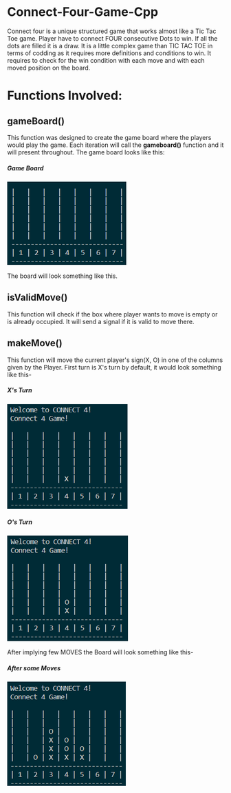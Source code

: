 # Connect-Four-Game-Cpp
Connect four is a unique structured game that works almost like a Tic Tac Toe game.
Player have to connect FOUR consecutive Dots to win.
If all the dots are filled it is a draw.
It is a little complex game than TIC TAC TOE in terms of codding as it requires more definitions and conditions to win.
It requires to check for the win condition with each move and with each moved position on the board.
# Functions Involved:
## gameBoard()
This function was designed to create the game board where the players would play the game.
Each iteration will call the **gameboard()** function and it will present throughout.
The game board looks like this:

##### Game Board
![Game Board](https://github.com/ReDWoLf1007/Connect-Four-Game-Cpp/blob/main/Images/board.png?)

The board will look something like this.
## isValidMove()
This function will check if the box where player wants to move is empty or is already occupied.
It will send a signal if it is valid to move there.
## makeMove()
This function will move the current player's sign(X, O) in one of the columns given by the Player.
First turn is X's turn by default, it would look something like this-

##### X's Turn
![X's turn](https://github.com/ReDWoLf1007/Connect-Four-Game-Cpp/blob/main/Images/X's%20Turn.png)

##### O's Turn
![O's Turn](https://github.com/ReDWoLf1007/Connect-Four-Game-Cpp/blob/main/Images/O's%20Turn.png)

After implying few MOVES the Board will look something like this-

##### After some Moves
![After some Moves](https://github.com/ReDWoLf1007/Connect-Four-Game-Cpp/blob/main/Images/After%20some%20moves.png)


